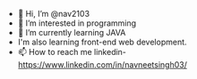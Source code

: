 - 👋 Hi, I’m @nav2103
- 👀 I’m interested in programming
- 🌱 I’m currently learning JAVA
- I'm also learning front-end web development.
- 📫 How to reach me linkedin-https://www.linkedin.com/in/navneetsingh03/

<!---
nav2103/nav2103 is a ✨ special ✨ repository because its `README.md` (this file) appears on your GitHub profile.
You can click the Preview link to take a look at your changes.
--->
